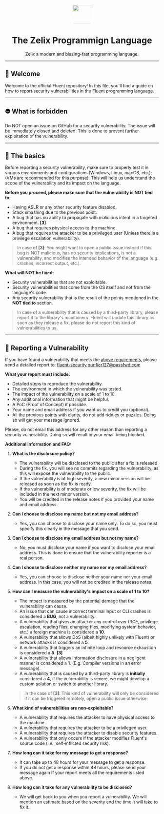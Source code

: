 <div align="center">
    <img src="https://assets.zelixlang.dev/logo.png" height="60" width="60">
    <h1>The Zelix Programmign Language</h1>
    Zelix a modern and blazing-fast programming language.
</div>

---

## 👋 Welcome

Welcome to the official Fluent repository! In this file, you'll find a guide on how to
report security vulnerabilities in the Fluent programming language.

---

## ⛔ What is forbidden

Do NOT open an issue on GitHub for a security vulnerability.
The issue will be immediately closed and deleted.
This is done to prevent further exploitation of the vulnerability.

---

## 📝 The basics

Before reporting a security vulnerability, make sure to properly
test it in various environments and configurations (Windows, Linux, macOS, etc.);
(VMs are recommended for this purpose). This will help us understand the
scope of the vulnerability and its impact on the language.

**Before you proceed, please make sure that the vulnerability
is NOT tied to:**

- Having ASLR or any other security feature disabled.
- Stack smashing due to the previous point.
- A bug that has no ability to propagate with malicious intent in a targeted environment. **[3]**
- A bug that requires physical access to the machine.
- A bug that requires the attacker to be a privileged user (Unless there is a privilege escalation vulnerability).

> In case of **[3]**: You might want to open a public issue instead if this bug is NOT malicious, has no security
implications, is not a vulnerability, and modifies the intended behavior of the language (e.g. crashes, incorrect output, etc.).

**What will NOT be fixed:**

- Security vulnerabilities that are not exploitable.
- Security vulnerabilities that come from the OS itself and not from the language's code.
- Any security vulnerability that is the result of the points mentioned in the **NOT tied to** section.

> In case of a vulnerability that is caused by a third-party library, please report it to the library's maintainers.
> Fluent will update this library as soon as they release a fix, please do not report this kind of vulnerabilities to us.

---

## 🚨 Reporting a Vulnerability

If you have found a vulnerability that meets the [above requirements](#-what-is-forbidden),
please send a detailed report to: fluent-security.purifier127@passfwd.com

**What your report must include:**

- Detailed steps to reproduce the vulnerability.
- The environment in which the vulnerability was tested.
- The impact of the vulnerability on a scale of 1 to 10.
- Any additional information that might be helpful.
- A PoC (Proof of Concept) if possible.
- Your name and email address if you want us to credit you (optional).
- All the previous points with clarity, do not add riddles or puzzles. Doing so will get your message ignored.

Please, do not email this address for any other reason than reporting a security vulnerability.
Doing so will result in your email being blocked.

**Additional information and FAQ:**

1. **What is the disclosure policy?**
   - The vulnerability will be disclosed to the public after a fix is released.
   - During the fix, you will see no commits regarding the vulnerability, as this will expose the vulnerability to the public.
   - If the vulnerability is of high severity, a new minor version will be released as soon as the fix is ready.
   - If the vulnerability is of moderate or low severity, the fix will be included in the next minor version.
   - You will be credited in the release notes if you provided your name and email address.

2. **Can I choose to disclose my name but not my email address?**
   - Yes, you can choose to disclose your name only. To do so, you must specify this clearly in the message that you send.

3. **Can I choose to disclose my email address but not my name?**
   - No, you must disclose your name if you want to disclose your email address. This is done to ensure that the vulnerability reporter is a real person.

4. **Can I choose to disclose neither my name nor my email address?**
   - Yes, you can choose to disclose neither your name nor your email address. In this case, you will not be credited in the release notes.

5. **How can I measure the vulnerability's impact on a scale of 1 to 10?**
   - The impact is measured by the potential damage that the vulnerability can cause.
   - An issue that can cause incorrect terminal input or CLI crashes is considered a **BUG**, not a vulnerability.
   - A vulnerability that gives an attacker any control over (RCE, privilege escalation, reading files, changing files, modifying system behavior, etc.) a foreign machine is considered a **10**.
   - A vulnerability that allows DoS (albeit highly unlikely with Fluent) or network attacks is considered a **5**.
   - A vulnerability that triggers an infinite loop and resource exhaustion is considered a **5**. **[3]**
   - A vulnerability that allows information disclosure in a negligent manner is considered a **1**. (E.g. Compiler versions in an error message).
   - A vulnerability that is caused by a third-party library is **initially** considered a **4**, if the vulnerability is severe, we might develop a custom solution or switch to another library.

    > In the case of **[3]**: This kind of vulnerability will only be considered if it can be triggered remotely, open a public issue otherwise.

6. **What kind of vulnerabilities are non-exploitable?**
   - A vulnerability that requires the attacker to have physical access to the machine.
   - A vulnerability that requires the attacker to be a privileged user.
   - A vulnerability that requires the attacker to disable security features.
   - A vulnerability that only occurs if the attacker modifies Fluent's source code (i.e., self-inflicted security risk).

7. **How long can it take for my message to get a response?**
   - It can take up to 48 hours for your message to get a response.
   - If you do not get a response within 48 hours, please send your message again if your report meets all the requirements listed above.

8. **How long can it take for any vulnerability to be disclosed?**
    - We will get back to you when you report a vulnerability. We will mention an estimate based on the severity and the time it will take to fix it.